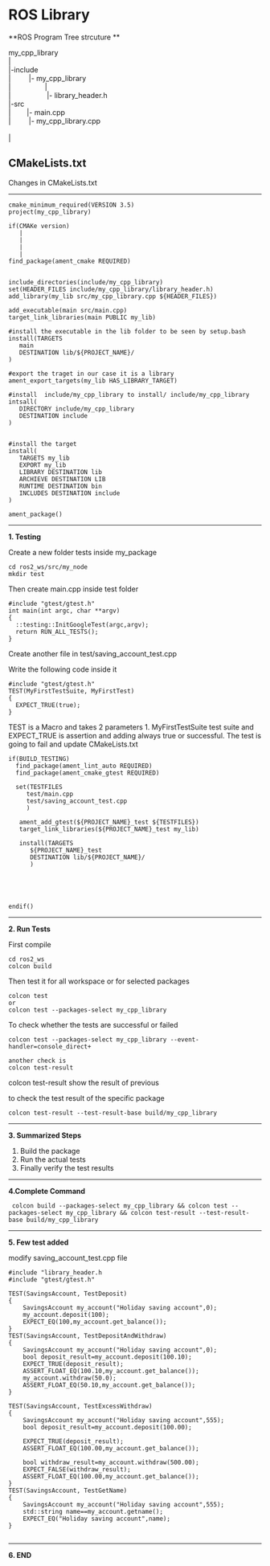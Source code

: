 # ROS Library

**ROS Program Tree strcuture **<br />

my_cpp_library<br />
  |<br />
  |-include<br />
  |&emsp; &emsp;   |- my_cpp_library<br />
  |&emsp; &emsp;    &emsp;&emsp;   |  <br />
  | &emsp; &emsp;    &emsp;&emsp;  |- library_header.h<br />
  |-src<br />
  |&emsp;&emsp;    |- main.cpp<br />
  |&emsp; &emsp;   |- my_cpp_library.cpp  <br />   
  |<br />
  

**CMakeLists.txt**
-----------------------------------------------------------------------------------------------------

Changes in CMakeLists.txt

-----------------------------------------------------------------------------------------------------
```
cmake_minimum_required(VERSION 3.5)
project(my_cpp_library)

if(CMAKe version)
   |
   |
   |
   |
find_package(ament_cmake REQUIRED)


include_directories(include/my_cpp_library)
set(HEADER_FILES include/my_cpp_library/library_header.h)
add_library(my_lib src/my_cpp_library.cpp ${HEADER_FILES})

add_executable(main src/main.cpp)
target_link_libraries(main PUBLIC my_lib)

#install the executable in the lib folder to be seen by setup.bash 
install(TARGETS
   main
   DESTINATION lib/${PROJECT_NAME}/
)

#export the traget in our case it is a library
ament_export_targets(my_lib HAS_LIBRARY_TARGET)

#install  include/my_cpp_library to install/ include/my_cpp_library
intsall(
   DIRECTORY include/my_cpp_library
   DESTINATION include
)


#install the target
install(
   TARGETS my_lib
   EXPORT my_lib
   LIBRARY DESTINATION lib
   ARCHIEVE DESTINATION LIB
   RUNTIME DESTINATION bin
   INCLUDES DESTINATION include
)

ament_package()
```


-----------------------------------------------------------------------------------------------------

**1. Testing**

Create a new folder tests inside my_package
```
cd ros2_ws/src/my_node
mkdir test

```
Then create main.cpp inside test folder
```
#include "gtest/gtest.h"
int main(int argc, char **argv)
{
  ::testing::InitGoogleTest(argc,argv);
  return RUN_ALL_TESTS();
}
```

Create another file in test/saving_account_test.cpp

Write the following code inside it
```
#include "gtest/gtest.h"
TEST(MyFirstTestSuite, MyFirstTest)
{
  EXPECT_TRUE(true);
}

```
  TEST is a Macro and takes 2 parameters   1. MyFirstTestSuite test suite and
  EXPECT_TRUE   is assertion and adding always true or successful. The test is going to fail
  and update CMakeLists.txt

```
if(BUILD_TESTING)
  find_package(ament_lint_auto REQUIRED)
  find_package(ament_cmake_gtest REQUIRED)
  
  set(TESTFILES
     test/main.cpp
     test/saving_account_test.cpp
     )
     
   ament_add_gtest(${PROJECT_NAME}_test ${TESTFILES})
   target_link_libraries(${PROJECT_NAME}_test my_lib)
   
   install(TARGETS
      ${PROJECT_NAME}_test
      DESTINATION lib/${PROJECT_NAME}/
      )
      
      
     
     

endif()
```
-----------------------------------------------------------------------------------------------------

**2. Run Tests**

First compile 

```
cd ros2_ws
colcon build
```

Then test it for all workspace or for selected packages

```
colcon test
or
colcon test --packages-select my_cpp_library
```

To check whether the tests are successful or failed 
```
colcon test --packages-select my_cpp_library --event-handler=console_direct+

another check is
colcon test-result
```
colcon test-result show the result of previous

to check the test result of the specific package

```
colcon test-result --test-result-base build/my_cpp_library
```

-----------------------------------------------------------------------------------------------------
**3. Summarized Steps**

1. Build the package
2. Run the actual tests
3. Finally verify the test results

-----------------------------------------------------------------------------------------------------
**4.Complete Command**


```
 colcon build --packages-select my_cpp_library && colcon test --packages-select my_cpp_library && colcon test-result --test-result-base build/my_cpp_library
```

-----------------------------------------------------------------------------------------------------
**5. Few test added**

modify saving_account_test.cpp file 

```
#include "library_header.h
#include "gtest/gtest.h"

TEST(SavingsAccount, TestDeposit)
{
    SavingsAccount my_account("Holiday saving account",0);
    my_account.deposit(100);
    EXPECT_EQ(100,my_account.get_balance());
}
TEST(SavingsAccount, TestDepositAndWithdraw)
{
    SavingsAccount my_account("Holiday saving account",0);
    bool deposit_result=my_account.deposit(100.10);
    EXPECT_TRUE(deposit_result);
    ASSERT_FLOAT_EQ(100.10,my_account.get_balance());
    my_account.withdraw(50.0);
    ASSERT_FLOAT_EQ(50.10,my_account.get_balance());
}

TEST(SavingsAccount, TestExcessWithdraw)
{
    SavingsAccount my_account("Holiday saving account",555);
    bool deposit_result=my_account.deposit(100.00);
    
    EXPECT_TRUE(deposit_result);
    ASSERT_FLOAT_EQ(100.00,my_account.get_balance());
    
    bool withdraw_result=my_account.withdraw(500.00);
    EXPECT_FALSE(withdraw_result);
    ASSERT_FLOAT_EQ(100.00,my_account.get_balance());
}
TEST(SavingsAccount, TestGetName)
{
    SavingsAccount my_account("Holiday saving account",555);
    std::string name==my_account.getname();
    EXPECT_EQ("Holiday saving account",name);
}


```
-----------------------------------------------------------------------------------------------------

**6. END**







